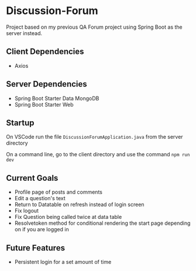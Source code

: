 # Discussion-Forum

Project based on my previous QA Forum project using Spring Boot as the server instead.

## Client Dependencies

- Axios

## Server Dependencies

- Spring Boot Starter Data MongoDB
- Spring Boot Starter Web

## Startup

On VSCode run the file `DiscussionForumApplication.java` from the server directory

On a command line, go to the client directory and use the command `npm run dev`

## Current Goals

- Profile page of posts and comments
- Edit a question's text
- Return to Datatable on refresh instead of login screen
- Fix logout
- Fix Question being called twice at data table
- Resolvetoken method for conditional rendering the start page depending on if you are logged in

## Future Features

- Persistent login for a set amount of time
